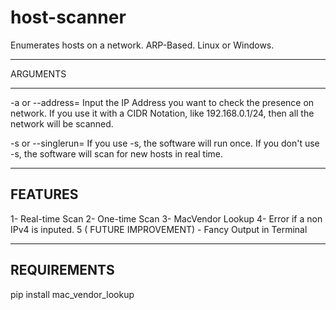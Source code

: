 # host-scanner
Enumerates hosts on a network. ARP-Based.
Linux or Windows.

----------

ARGUMENTS

----------

-a or --address= 
Input the IP Address you want to check the presence on network.
If you use it with a CIDR Notation, like 192.168.0.1/24, then all the network will be scanned.


-s or --singlerun= 
If you use -s, the software will run once. 
If you don't use -s, the software will scan for new hosts in real time.


------------------
FEATURES
------------------

1- Real-time Scan
2- One-time Scan
3- MacVendor Lookup
4- Error if a non IPv4 is inputed.
5 ( FUTURE IMPROVEMENT) - Fancy Output in Terminal


----------------------
REQUIREMENTS
-----------------
pip install mac_vendor_lookup 

